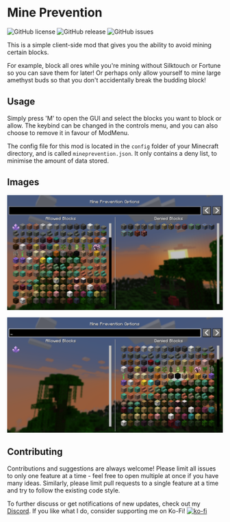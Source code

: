 # Mine Prevention

![GitHub license](https://img.shields.io/github/license/BVengo/mine-prevention.svg)
![GitHub release](https://img.shields.io/github/release/BVengo/mine-prevention.svg)
![GitHub issues](https://img.shields.io/github/issues/BVengo/mine-prevention.svg)

This is a simple client-side mod that gives you the ability to avoid mining certain blocks. 

For example, block all ores while you're mining without Silktouch or Fortune so you can save them for later! Or perhaps only allow yourself to mine large amethyst buds so that you don't accidentally break the budding block!

## Usage
Simply press 'M' to open the GUI and select the blocks you want to block or allow. The keybind can be changed in the controls menu, and you can also choose to remove it in favour of ModMenu.

The config file for this mod is located in the `config` folder of your Minecraft directory, and is called `mineprevention.json`. It only contains a deny list, to minimise the amount of data stored.

## Images
![Example](./assets/block_ores.png)


![Example](./assets/allow_amethyst.png)

## Contributing
Contributions and suggestions are always welcome! Please limit all issues to only one feature at a time - feel free to open multiple at once if you have many ideas. Similarly, please limit pull requests to a single feature at a time and try to follow the existing code style.


To further discuss or get notifications of new updates, check out my [Discord](https://discord.gg/gyTa5v7kKk). If you like what I do, consider supporting me on Ko-Fi! [![ko-fi](https://ko-fi.com/img/githubbutton_sm.svg)](https://ko-fi.com/C0C7DZ3FB)
